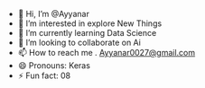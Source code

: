 - 👋 Hi, I’m @Ayyanar
- 👀 I’m interested in explore New Things
- 🌱 I’m currently learning Data  Science
- 💞️ I’m looking to collaborate on Ai
- 📫 How to reach me . Ayyanar0027@gmail.com
- 😄 Pronouns: Keras
- ⚡ Fun fact: 08

<!---
Ayyanar23/Ayyanar23 is a ✨ special ✨ repository because its `README.md` (this file) appears on your GitHub profile.
You can click the Preview link to take a look at your changes.
--->
